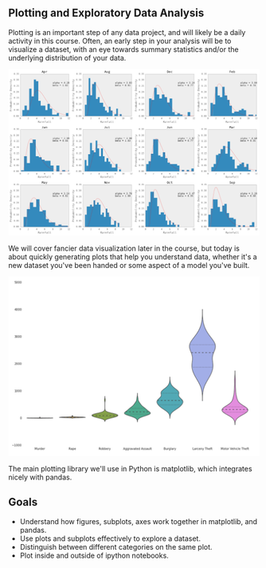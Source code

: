 ## Plotting and Exploratory Data Analysis

Plotting is an important step of any data project, and will likely be a daily
activity in this course. Often, an early step in your analysis will be to
visualize a dataset, with an eye towards summary statistics and/or the
underlying distribution of your data.

![](images/rainfall.png)

We will cover fancier data visualization later in the course, but today is about
quickly generating plots that help you understand data, whether it's a new
dataset you've been handed or some aspect of a model you've built.

![](images/violin_eda.png)

The main plotting library we'll use in Python is matplotlib, which integrates
nicely with pandas. 

## Goals

* Understand how figures, subplots, axes work together in matplotlib, and pandas.
* Use plots and subplots effectively to explore a dataset.
* Distinguish between different categories on the same plot.
* Plot inside and outside of ipython notebooks.
